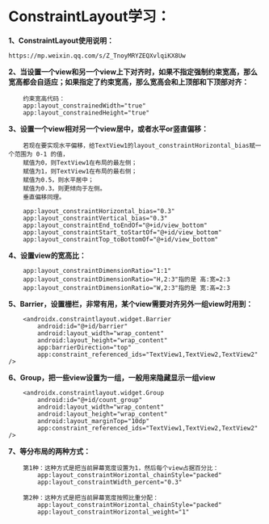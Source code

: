 # ConstraintLayout学习：

**1、ConstraintLayout使用说明：** 

    https://mp.weixin.qq.com/s/Z_TnoyMRYZEQXvlqiKX8Uw

**2、当设置一个view和另一个view上下对齐时，如果不指定强制约束宽高，那么宽高都会自适应；如果指定了约束宽高，那么宽高会和上顶部和下顶部对齐：**

        约束宽高代码：
        app:layout_constrainedWidth="true"
        app:layout_constrainedHeight="true"

**3、设置一个view相对另一个view居中，或者水平or竖直偏移：**

        若现在要实现水平偏移，给TextView1的layout_constraintHorizontal_bias赋一个范围为 0-1 的值，
        赋值为0，则TextView1在布局的最左侧；
        赋值为1，则TextView1在布局的最右侧；
        赋值为0.5，则水平居中；
        赋值为0.3，则更倾向于左侧。
        垂直偏移同理。

        app:layout_constraintHorizontal_bias="0.3"
        app:layout_constraintVertical_bias="0.3"
        app:layout_constraintEnd_toEndOf="@+id/view_bottom"
        app:layout_constraintStart_toStartOf="@+id/view_bottom"
        app:layout_constraintTop_toBottomOf="@+id/view_bottom"

**4、设置view的宽高比：**

        app:layout_constraintDimensionRatio="1:1"
        app:layout_constraintDimensionRatio="H,2:3"指的是 高:宽=2:3
        app:layout_constraintDimensionRatio="W,2:3"指的是 宽:高=2:3

**5、Barrier，设置栅栏，非常有用，某个view需要对齐另外一组view时用到：**

        <androidx.constraintlayout.widget.Barrier
            android:id="@+id/barrier"
            android:layout_width="wrap_content"
            android:layout_height="wrap_content"
            app:barrierDirection="top"
            app:constraint_referenced_ids="TextView1,TextView2,TextView2" />

**6、Group，把一些view设置为一组，一般用来隐藏显示一组view**

        <androidx.constraintlayout.widget.Group
            android:id="@+id/count_group"
            android:layout_width="wrap_content"
            android:layout_height="wrap_content"
            android:layout_marginTop="10dp"
            app:constraint_referenced_ids="TextView1,TextView2,TextView2" />

**7、等分布局的两种方式：**

        第1种：这种方式是把当前屏幕宽度设置为1，然后每个view占据百分比：
            app:layout_constraintHorizontal_chainStyle="packed"
            app:layout_constraintWidth_percent="0.3"

        第2种：这种方式是把当前屏幕宽度按照比重分配：
            app:layout_constraintHorizontal_chainStyle="packed"
            app:layout_constraintHorizontal_weight="1"